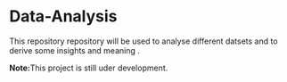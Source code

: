 # Data-Analysis
This repository  repository will be used to analyse different datsets and to derive some insights and meaning .

<b>Note:</b>This project is still uder development.
